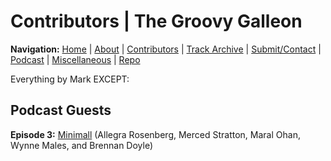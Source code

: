 # Contributors | The Groovy Galleon

**Navigation:** [Home](index) \| [About](about) \| [Contributors](members) \| [Track Archive](tunes) \| [Submit/Contact](submit) \| [Podcast](podcast) \| [Miscellaneous](misc) \| [Repo](https://github.com/MarkSilverMedia/groovygalleon)

Everything by Mark EXCEPT:

## Podcast Guests

**Episode 3:** [Minimall](https://minimall.bandcamp.com/) (Allegra Rosenberg, Merced Stratton, Maral Ohan, Wynne Males, and Brennan Doyle)
